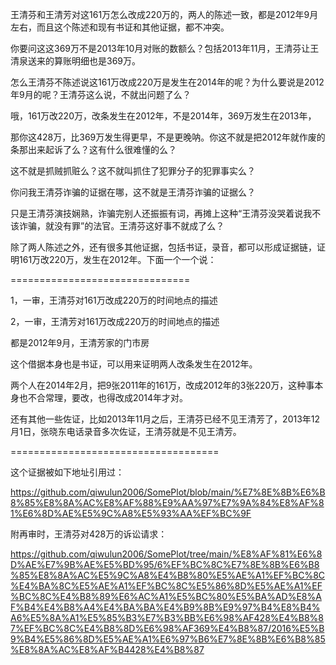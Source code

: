 王清芬和王清芳对这161万怎么改成220万的，两人的陈述一致，都是2012年9月左右，而且这个陈述和现有书证和其他证据，都不冲突。

你要问这这369万不是2013年10月对账的数额么？包括2013年11月，王清芬让王清泉送来的算账明细也是369万。

怎么王清芬不陈述说这161万改成220万是发生在2014年的呢？为什么要说是2012年9月的呢？王清芬这么说，不就出问题了么？

哦，161万改220万，改条发生在2012年，不是2014年，369万发生在2013年，

那你这428万，比369万发生得更早，不是更晚呐。你这不就是把2012年就作废的条那出来起诉了么？这有什么很难懂的么？

这不就是抓贼抓赃么？这不就叫抓住了犯罪分子的犯罪事实么？

你问我王清芬诈骗的证据在哪，这不就是王清芬诈骗的证据么？

只是王清芬演技娴熟，诈骗完别人还振振有词，再摊上这种“王清芬没哭着说我不该诈骗，就没有罪”的法官。王清芬这好事不就成了么？

除了两人陈述之外，还有很多其他证据，包括书证，录音，都可以形成证据链，证明161万改220万，发生在2012年。下面一个一个说：

===============================


1，一审，王清芬对161万改成220万的时间地点的描述

2，一审，王清芳对161万改成220万的时间地点的描述

都是2012年9月，王清芳家的门市房



这个借据本身也是书证，可以用来证明两人改条发生在2012年。

两个人在2014年2月，把9张2011年的161万，改成2012年的3张220万，这种事本身也不合常理，要改，也得改成2014年才对。

还有其他一些佐证，比如2013年11月之后，王清芬已经不见王清芳了，2013年12月1日，张晓东电话录音多次佐证，王清芬就是不见王清芳。






====================================


这个证据被如下地址引用过：

https://github.com/qiwulun2006/SomePlot/blob/main/%E7%8E%8B%E6%B8%85%E8%8A%AC%E8%AF%88%E9%AA%97%E7%9A%84%E8%AF%81%E6%8D%AE%E5%9C%A8%E5%93%AA%EF%BC%9F

附再审时，王清芬对428万的诉讼请求：

https://github.com/qiwulun2006/SomePlot/tree/main/%E8%AF%81%E6%8D%AE%E7%9B%AE%E5%BD%95/6%EF%BC%8C%E7%8E%8B%E6%B8%85%E8%8A%AC%E5%9C%A8%E4%B8%80%E5%AE%A1%EF%BC%8C%E4%BA%8C%E5%AE%A1%EF%BC%8C%E5%86%8D%E5%AE%A1%EF%BC%8C%E4%B8%89%E6%AC%A1%E5%BC%80%E5%BA%AD%E8%AF%B4%E4%B8%A4%E4%BA%BA%E4%B9%8B%E9%97%B4%E8%B4%A6%E5%8A%A1%E5%85%B3%E7%B3%BB%E6%98%AF428%E4%B8%87%EF%BC%8C%E4%B8%8D%E6%98%AF369%E4%B8%87/2016%E5%B9%B4%E5%86%8D%E5%AE%A1%E6%97%B6%E7%8E%8B%E6%B8%85%E8%8A%AC%E8%AF%B4428%E4%B8%87


